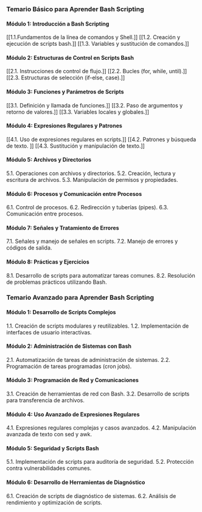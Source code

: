 ### Temario Básico para Aprender Bash Scripting

#### Módulo 1: Introducción a Bash Scripting

[[1.1.Fundamentos de la línea de comandos y Shell.]]
[[1.2. Creación y ejecución de scripts bash.]]
[[1.3. Variables y sustitución de comandos.]]

#### Módulo 2: Estructuras de Control en Scripts Bash
[[2.1. Instrucciones de control de flujo.]]
[[2.2. Bucles (for, while, until).]]
[[2.3. Estructuras de selección (if-else, case).]]


#### Módulo 3: Funciones y Parámetros de Scripts
[[3.1. Definición y llamada de funciones.]]
[[3.2. Paso de argumentos y retorno de valores.]]
[[3.3. Variables locales y globales.]]

#### Módulo 4: Expresiones Regulares y Patrones

[[4.1. Uso de expresiones regulares en scripts.]]
[[4.2. Patrones y búsqueda de texto. ]]
[[4.3. Sustitución y manipulación de texto.]]

#### Módulo 5: Archivos y Directorios

5.1. Operaciones con archivos y directorios.
5.2. Creación, lectura y escritura de archivos. 
5.3. Manipulación de permisos y propiedades.

#### Módulo 6: Procesos y Comunicación entre Procesos

6.1. Control de procesos. 
6.2. Redirección y tuberías (pipes). 
6.3. Comunicación entre procesos.

#### Módulo 7: Señales y Tratamiento de Errores

7.1. Señales y manejo de señales en scripts. 
7.2. Manejo de errores y códigos de salida.

#### Módulo 8: Prácticas y Ejercicios

8.1. Desarrollo de scripts para automatizar tareas comunes.
8.2. Resolución de problemas prácticos utilizando Bash.

### Temario Avanzado para Aprender Bash Scripting

#### Módulo 1: Desarrollo de Scripts Complejos
1.1. Creación de scripts modulares y reutilizables. 
1.2. Implementación de interfaces de usuario interactivas.

#### Módulo 2: Administración de Sistemas con Bash
2.1. Automatización de tareas de administración de sistemas. 
2.2. Programación de tareas programadas (cron jobs).

#### Módulo 3: Programación de Red y Comunicaciones
3.1. Creación de herramientas de red con Bash. 
3.2. Desarrollo de scripts para transferencia de archivos.

#### Módulo 4: Uso Avanzado de Expresiones Regulares
4.1. Expresiones regulares complejas y casos avanzados. 
4.2. Manipulación avanzada de texto con sed y awk.

#### Módulo 5: Seguridad y Scripts Bash
5.1. Implementación de scripts para auditoría de seguridad.
5.2. Protección contra vulnerabilidades comunes.

#### Módulo 6: Desarrollo de Herramientas de Diagnóstico
6.1. Creación de scripts de diagnóstico de sistemas. 
6.2. Análisis de rendimiento y optimización de scripts.